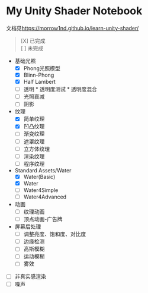 
# My Unity Shader Notebook


文档见<https://morrow1nd.github.io/learn-unity-shader/>


> [X] 已完成 <br> [ ] 未完成

 + 基础光照
    - [X] Phong光照模型
    - [X] Blinn-Phong
    - [X] Half Lambert
    - [ ] 透明
            * 透明度测试
            * 透明度混合
    - [ ] 光照衰减
    - [ ] 阴影
 + 纹理
    - [X] 简单纹理
    - [X] 凹凸纹理
    - [ ] 渐变纹理
    - [ ] 遮罩纹理
    - [ ] 立方体纹理
    - [ ] 渲染纹理
    - [ ] 程序纹理
 + Standard Assets/Water
    - [X] Water(Basic)
    - [X] Water
    - [ ] Water4Simple
    - [ ] Water4Advanced
 + 动画
    - [ ] 纹理动画
    - [ ] 顶点动画-广告牌
 + 屏幕后处理
    - [ ] 调整亮度、饱和度、对比度
    - [ ] 边缘检测
    - [ ] 高斯模糊
    - [ ] 运动模糊
    - [ ] 雾效
 + [ ] 非真实感渲染
 + [ ] 噪声